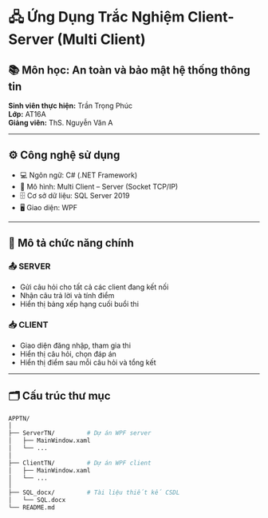 # 🖧 Ứng Dụng Trắc Nghiệm Client-Server (Multi Client)

## 📚 Môn học: An toàn và bảo mật hệ thống thông tin  
**Sinh viên thực hiện:** Trần Trọng Phúc  
**Lớp:** AT16A  
**Giảng viên:** ThS. Nguyễn Văn A

---

## ⚙️ Công nghệ sử dụng
- 💻 Ngôn ngữ: C# (.NET Framework)
- 🔌 Mô hình: Multi Client – Server (Socket TCP/IP)
- 🗄️ Cơ sở dữ liệu: SQL Server 2019
- 🖥️ Giao diện: WPF

---

## 🧠 Mô tả chức năng chính

### 📤 SERVER
- Gửi câu hỏi cho tất cả các client đang kết nối
- Nhận câu trả lời và tính điểm
- Hiển thị bảng xếp hạng cuối buổi thi

### 📥 CLIENT
- Giao diện đăng nhập, tham gia thi
- Hiển thị câu hỏi, chọn đáp án
- Hiển thị điểm sau mỗi câu hỏi và tổng kết

---

## 🗂️ Cấu trúc thư mục

```bash
APPTN/
│
├── ServerTN/         # Dự án WPF server
│   ├── MainWindow.xaml
│   └── ...
│
├── ClientTN/         # Dự án WPF client
│   ├── MainWindow.xaml
│   └── ...
│
├── SQL_docx/         # Tài liệu thiết kế CSDL
│   └── SQL.docx
└── README.md
